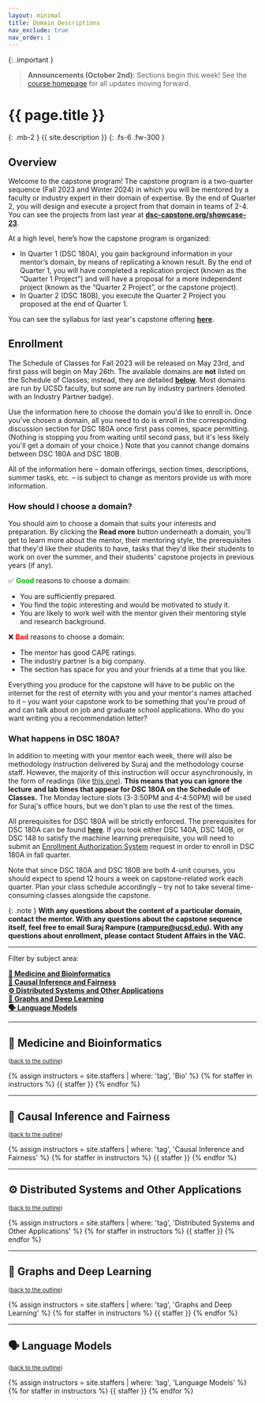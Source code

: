 ```yaml
---
layout: minimal
title: Domain Descriptions
nav_exclude: true
nav_order: 1
---
```


{: .important }
> **Announcements (October 2nd):**
> Sections begin this week! See the [course homepage](https://dsc-capstone.github.io) for all updates moving forward.

# {{ page.title }}
{: .mb-2 }
{{ site.description }}
{: .fs-6 .fw-300 }

## Overview

Welcome to the capstone program! The capstone program is a two-quarter sequence (Fall 2023 and Winter 2024) in which you will be mentored by a faculty or industry expert in their domain of expertise. By the end of Quarter 2, you will design and execute a project from that domain in teams of 2-4. You can see the projects from last year at [**dsc-capstone.org/showcase-23**](https://dsc-capstone.org/showcase-23).

At a high level, here’s how the capstone program is organized:
- In Quarter 1 (DSC 180A), you gain background information in your mentor’s domain, by means of replicating a known result. By the end of Quarter 1, you will have completed a replication project (known as the “Quarter 1 Project”) and will have a proposal for a more independent project (known as the “Quarter 2 Project”, or the capstone project).
- In Quarter 2 (DSC 180B), you execute the Quarter 2 Project you proposed at the end of Quarter 1.

You can see the syllabus for last year's capstone offering [**here**](https://dsc-capstone.org/2022-23/syllabus).

## Enrollment

The Schedule of Classes for Fall 2023 will be released on May 23rd, and first pass will begin on May 26th. The available domains are **not** listed on the Schedule of Classes; instead, they are detailed [**below**](#toc). Most domains are run by UCSD faculty, but some are run by industry partners (denoted with an <span class="badge-industry">Industry Partner</span> badge).

Use the information here to choose the domain you'd like to enroll in. Once you've chosen a domain, all you need to do is enroll in the corresponding discussion section for DSC 180A once first pass comes, space permitting. (Nothing is stopping you from waiting until second pass, but it's less likely you'll get a domain of your choice.) Note that you cannot change domains between DSC 180A and DSC 180B.

All of the information here – domain offerings, section times, descriptions, summer tasks, etc. – is subject to change as mentors provide us with more information.

### How should I choose a domain?

You should aim to choose a domain that suits your interests and preparation. By clicking the <a><b>Read more</b></a> button underneath a domain, you'll get to learn more about the mentor, their mentoring style, the prerequisites that they'd like their students to have, tasks that they'd like their students to work on over the summer, and their students' capstone projects in previous years (if any).

✅ <span style="color:#00bb00"><b>Good</b></span> reasons to choose a domain:
- You are sufficiently prepared.
- You find the topic interesting and would be motivated to study it.
- You are likely to work well with the mentor given their mentoring style and research background.

❌ <span style="color:#ff0000"><b>Bad</b></span> reasons to choose a domain:
- The mentor has good CAPE ratings.
- The industry partner is a big company.
- The section has space for you and your friends at a time that you like.

Everything you produce for the capstone will have to be public on the internet for the rest of eternity with you and your mentor's names attached to it – you want your capstone work to be something that you're proud of and can talk about on job and graduate school applications. Who do you want writing you a recommendation letter?

### What happens in DSC 180A?

In addition to meeting with your mentor each week, there will also be methodology instruction delivered by Suraj and the methodology course staff. However, the majority of this instruction will occur asynchronously, in the form of readings (like [this one](https://dsc-capstone.github.io/2022-23/lessons/q1/04/)). **This means that you can ignore the lecture and lab times that appear for DSC 180A on the Schedule of Classes.** The Monday lecture slots (3-3:50PM and 4-4:50PM) will be used for Suraj's office hours, but we don't plan to use the rest of the times.

All prerequisites for DSC 180A will be strictly enforced. The prerequisites for DSC 180A can be found [**here**](https://datascience.ucsd.edu/current-students/course-descriptions-and-prerequisites/#dsc-180a-data-science-project-1). If you took either DSC 140A, DSC 140B, or DSC 148 to satisfy the machine learning prerequisite, you will need to submit an [Enrollment Authorization System](https://academicaffairs.ucsd.edu/Modules/Students/PreAuth/) request in order to enroll in DSC 180A in fall quarter.

Note that since DSC 180A and DSC 180B are both 4-unit courses, you should expect to spend 12 hours a week on capstone-related work each quarter. Plan your class schedule accordingly – try not to take several time-consuming classes alongside the capstone.

{: .note }
**With any questions about the content of a particular domain, contact the mentor. With any questions about the capstone sequence itself, feel free to email Suraj Rampure (rampure@ucsd.edu). With any questions about enrollment, please contact Student Affairs in the VAC.**

---

Filter by subject area:

<a name='toc'>

[**💊 Medicine and Bioinformatics**](#biology)<br>
[**🤝 Causal Inference and Fairness**](#causal)<br>
[**⚙️ Distributed Systems and Other Applications**](#systems)<br>
[**🧠 Graphs and Deep Learning**](#graphs)<br>
[**🗣️ Language Models**](#language)<br>

---

<a name='biology'></a>

## 💊 Medicine and Bioinformatics

<small>(<a href="#toc">back to the outline</a>)</small>

{% assign instructors = site.staffers | where: 'tag', 'Bio' %}
{% for staffer in instructors %}
{{ staffer }}
{% endfor %}

---

<a name='causal'></a>

## 🤝 Causal Inference and Fairness

<small>(<a href="#toc">back to the outline</a>)</small>

{% assign instructors = site.staffers | where: 'tag', 'Causal Inference and Fairness' %}
{% for staffer in instructors %}
{{ staffer }}
{% endfor %}

---

<a name='systems'></a>

## ⚙️ Distributed Systems and Other Applications

<small>(<a href="#toc">back to the outline</a>)</small>

{% assign instructors = site.staffers | where: 'tag', 'Distributed Systems and Other Applications' %}
{% for staffer in instructors %}
{{ staffer }}
{% endfor %}

---

<a name='graphs'></a>

## 🧠 Graphs and Deep Learning

<small>(<a href="#toc">back to the outline</a>)</small>

{% assign instructors = site.staffers | where: 'tag', 'Graphs and Deep Learning' %}
{% for staffer in instructors %}
{{ staffer }}
{% endfor %}

---

<a name='language'></a>

## 🗣️ Language Models

<small>(<a href="#toc">back to the outline</a>)</small>

{% assign instructors = site.staffers | where: 'tag', 'Language Models' %}
{% for staffer in instructors %}
{{ staffer }}
{% endfor %}

